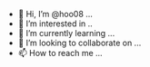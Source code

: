 - 👋 Hi, I’m @hoo08 ...
- 👀 I’m interested in ..
- 🌱 I’m currently learning ...
- 💞️ I’m looking to collaborate on ...
- 📫 How to reach me ...


<!---
hoo08/hoo08 is a ✨ special ✨ repository because its `README.md` (this file) appears on your GitHub profile.
You can click the Preview link to take a look at your changes.
--->
